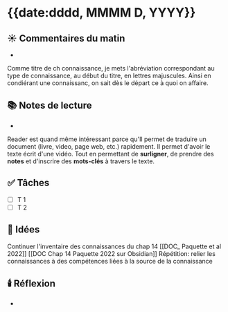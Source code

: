 
# {{date:dddd, MMMM D, YYYY}}

## ☀️ Commentaires du matin
- 
Comme titre de ch connaissance,  je mets l'abréviation correspondant au type de connaissance, au début du titre, en lettres majuscules. Ainsi en condiérant une connaissanc, on sait dès le départ ce à quoi on affaire.
## 📚 Notes de lecture
- 
Reader est quand même intéressant parce qu'Il permet de traduire un document (livre, video, page web, etc.) rapidement.
Il permet d'avoir le texte écrit d'une vidéo.
Tout en permettant de  **surligner**, de prendre des **notes** et d'inscrire des **mots-clés** à travers le texte.
## ✅ Tâches
- [ ] T 1
- [ ] T 2

## 🧠 Idées

Continuer l'inventaire des connaissances du chap 14  [[DOC_ Paquette et al 2022]] [[DOC Chap 14 Paquette 2022 sur Obsidian]]
Répétition: relier les connaissances à des compétences liées à la source de la connaissance

## 🕯️ Réflexion
- 
